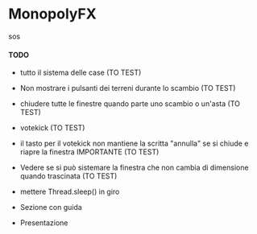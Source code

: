 # MonopolyFX

sos

#### TODO

- tutto il sistema delle case (TO TEST)
- Non mostrare i pulsanti dei terreni durante lo scambio (TO TEST)
- chiudere tutte le finestre quando parte uno scambio o un'asta (TO TEST)
- votekick (TO TEST)
- il tasto per il votekick non mantiene la scritta "annulla" se si chiude e riapre la finestra IMPORTANTE (TO TEST)
- Vedere se si può sistemare la finestra che non cambia di dimensione quando trascinata (TO TEST)


- mettere Thread.sleep() in giro
- Sezione con guida
- Presentazione